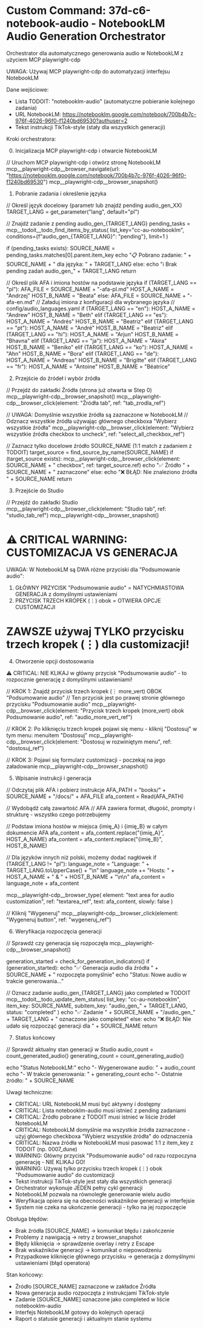 # Custom Command: 37d-c6-notebook-audio - NotebookLM Audio Generation Orchestrator

Orchestrator dla automatycznego generowania audio w NotebookLM z użyciem MCP playwright-cdp

UWAGA: Używaj MCP playwright-cdp do automatyzacji interfejsu NotebookLM

Dane wejściowe:

- Lista TODOIT: "notebooklm-audio" (automatyczne pobieranie kolejnego zadania)
- URL NotebookLM: https://notebooklm.google.com/notebook/700b4b7c-976f-4026-96f0-f1240bd69530?authuser=2
- Tekst instrukcji TikTok-style (stały dla wszystkich generacji)

Kroki orchestratora:

0. Inicjalizacja MCP playwright-cdp i otwarcie NotebookLM

// Uruchom MCP playwright-cdp i otwórz stronę NotebookLM
mcp__playwright-cdp__browser_navigate(url: "https://notebooklm.google.com/notebook/700b4b7c-976f-4026-96f0-f1240bd69530")
mcp__playwright-cdp__browser_snapshot()

1. Pobranie zadania i określenie języka

// Określ język docelowy (parametr lub znajdź pending audio_gen_XX)
TARGET_LANG = get_parameter("lang", default="pl")

// Znajdź zadanie z pending audio_gen_{TARGET_LANG}
pending_tasks = mcp__todoit__todo_find_items_by_status(
    list_key="cc-au-notebooklm",
    conditions={f"audio_gen_{TARGET_LANG}": "pending"},
    limit=1
)

if (pending_tasks exists):
  SOURCE_NAME = pending_tasks.matches[0].parent.item_key
  echo "📋 Pobrano zadanie: " + SOURCE_NAME + " dla języka: " + TARGET_LANG
else:
  echo "ℹ️ Brak pending zadań audio_gen_" + TARGET_LANG
  return

// Określ plik AFA i imiona hostów na podstawie języka
if (TARGET_LANG == "pl"):
  AFA_FILE = SOURCE_NAME + "-afa-pl.md"
  HOST_A_NAME = "Andrzej"
  HOST_B_NAME = "Beata"
else:
  AFA_FILE = SOURCE_NAME + "-afa-en.md"
  // Załaduj imiona z konfiguracji dla wybranego języka
  // config/audio_languages.yaml
  if (TARGET_LANG == "en"):
    HOST_A_NAME = "Andrew"
    HOST_B_NAME = "Beth"
  elif (TARGET_LANG == "es"):
    HOST_A_NAME = "Andrés"
    HOST_B_NAME = "Beatriz"
  elif (TARGET_LANG == "pt"):
    HOST_A_NAME = "André"
    HOST_B_NAME = "Beatriz"
  elif (TARGET_LANG == "hi"):
    HOST_A_NAME = "Arjun"
    HOST_B_NAME = "Bhavna"
  elif (TARGET_LANG == "ja"):
    HOST_A_NAME = "Akira"
    HOST_B_NAME = "Beniko"
  elif (TARGET_LANG == "ko"):
    HOST_A_NAME = "Ahn"
    HOST_B_NAME = "Bora"
  elif (TARGET_LANG == "de"):
    HOST_A_NAME = "Andreas"
    HOST_B_NAME = "Brigitte"
  elif (TARGET_LANG == "fr"):
    HOST_A_NAME = "Antoine"
    HOST_B_NAME = "Béatrice"

2. Przejście do źródeł i wybór źródła

// Przejdź do zakładki Źródła (strona już otwarta w Step 0)
mcp__playwright-cdp__browser_snapshot()
mcp__playwright-cdp__browser_click(element: "Źródła tab", ref: "tab_zrodla_ref")

// UWAGA: Domyślnie wszystkie źródła są zaznaczone w NotebookLM
// Odznacz wszystkie źródła używając głównego checkboxa "Wybierz wszystkie źródła"
mcp__playwright-cdp__browser_click(element: "Wybierz wszystkie źródła checkbox to uncheck", ref: "select_all_checkbox_ref")

// Zaznacz tylko docelowe źródło SOURCE_NAME (1:1 match z zadaniem z TODOIT)
target_source = find_source_by_name(SOURCE_NAME)
if (target_source exists):
  mcp__playwright-cdp__browser_click(element: SOURCE_NAME + " checkbox", ref: target_source.ref)
  echo "✅ Źródło " + SOURCE_NAME + " zaznaczone"
else:
  echo "❌ BŁĄD: Nie znaleziono źródła " + SOURCE_NAME
  return

3. Przejście do Studio

// Przejdź do zakładki Studio  
mcp__playwright-cdp__browser_click(element: "Studio tab", ref: "studio_tab_ref")
mcp__playwright-cdp__browser_snapshot()

⚠️ CRITICAL WARNING: CUSTOMIZACJA VS GENERACJA
================================================================
UWAGA: W NotebookLM są DWA różne przyciski dla "Podsumowanie audio":
1) GŁÓWNY PRZYCISK "Podsumowanie audio" = NATYCHMIASTOWA GENERACJA z domyślnymi ustawieniami
2) PRZYCISK TRZECH KROPEK (⋮) obok = OTWIERA OPCJE CUSTOMIZACJI

ZAWSZE używaj TYLKO przycisku trzech kropek (⋮) dla customizacji!
================================================================

4. Otworzenie opcji dostosowania

⚠️ CRITICAL: NIE KLIKAJ w główny przycisk "Podsumowanie audio" - to rozpocznie generację z domyślnymi ustawieniami!

// KROK 1: Znajdź przycisk trzech kropek (⋮ more_vert) OBOK "Podsumowanie audio"
// Ten przycisk jest po prawej stronie głównego przycisku "Podsumowanie audio"
mcp__playwright-cdp__browser_click(element: "Przycisk trzech kropek (more_vert) obok Podsumowanie audio", ref: "audio_more_vert_ref")

// KROK 2: Po kliknięciu trzech kropek pojawi się menu - kliknij "Dostosuj" w tym menu: menuitem "Dostosuj"
mcp__playwright-cdp__browser_click(element: "Dostosuj w rozwiniętym menu", ref: "dostosuj_ref")

// KROK 3: Pojawi się formularz customizacji - poczekaj na jego załadowanie
mcp__playwright-cdp__browser_snapshot()

5. Wpisanie instrukcji i generacja

// Odczytaj plik AFA i pobierz instrukcje
AFA_PATH = "books/" + SOURCE_NAME + "/docs/" + AFA_FILE
afa_content = Read(AFA_PATH)

// Wydobądź całą zawartość AFA
// AFA zawiera format, długość, prompty i strukturę - wszystko czego potrzebujemy

// Podstaw imiona hostów w miejsca {imię_A} i {imię_B} w całym dokumencie AFA
afa_content = afa_content.replace("{imię_A}", HOST_A_NAME)
afa_content = afa_content.replace("{imię_B}", HOST_B_NAME)

// Dla języków innych niż polski, możemy dodać nagłówek
if (TARGET_LANG != "pl"):
  language_note = "Language: " + TARGET_LANG.toUpperCase() + "\n"
  language_note += "Hosts: " + HOST_A_NAME + " & " + HOST_B_NAME + "\n\n"
  afa_content = language_note + afa_content

mcp__playwright-cdp__browser_type(
  element: "text area for audio customization",
  ref: "textarea_ref", 
  text: afa_content,
  slowly: false
)

// Kliknij "Wygeneruj"
mcp__playwright-cdp__browser_click(element: "Wygeneruj button", ref: "wygeneruj_ref")

6. Weryfikacja rozpoczęcia generacji

// Sprawdź czy generacja się rozpoczęła
mcp__playwright-cdp__browser_snapshot()

generation_started = check_for_generation_indicators()
if (generation_started):
  echo "✅ Generacja audio dla źródła " + SOURCE_NAME + " rozpoczęta pomyślnie"
  echo "Status: Nowe audio w trakcie generowania..."
  
  // Oznacz zadanie audio_gen_{TARGET_LANG} jako completed w TODOIT
  mcp__todoit__todo_update_item_status(
    list_key: "cc-au-notebooklm",
    item_key: SOURCE_NAME,
    subitem_key: "audio_gen_" + TARGET_LANG,
    status: "completed"
  )
  echo "✅ Zadanie " + SOURCE_NAME + "/audio_gen_" + TARGET_LANG + " oznaczone jako completed"
else:
  echo "❌ BŁĄD: Nie udało się rozpocząć generacji dla " + SOURCE_NAME
  return

7. Status końcowy

// Sprawdź aktualny stan generacji w Studio
audio_count = count_generated_audio()
generating_count = count_generating_audio()

echo "Status NotebookLM:"
echo "- Wygenerowane audio: " + audio_count  
echo "- W trakcie generowania: " + generating_count
echo "- Ostatnie źródło: " + SOURCE_NAME

Uwagi techniczne:

- CRITICAL: URL NotebookLM musi być aktywny i dostępny
- CRITICAL: Lista notebooklm-audio musi istnieć z pending zadaniami
- CRITICAL: Źródło pobrane z TODOIT musi istnieć w liście źródeł NotebookLM
- CRITICAL: NotebookLM domyślnie ma wszystkie źródła zaznaczone - użyj głównego checkboxa "Wybierz wszystkie źródła" do odznaczenia
- CRITICAL: Nazwa źródła w NotebookLM musi pasować 1:1 z item_key z TODOIT (np. 0007_dune)
- WARNING: Główny przycisk "Podsumowanie audio" od razu rozpoczyna generację - NIE KLIKAJ GO!
- WARNING: Używaj tylko przycisku trzech kropek (⋮) obok "Podsumowanie audio" do customizacji
- Tekst instrukcji TikTok-style jest stały dla wszystkich generacji
- Orchestrator wykonuje JEDEN pełny cykl generacji
- NotebookLM pozwala na równoległe generowanie wielu audio
- Weryfikacja opiera się na obecności wskaźników generacji w interfejsie
- System nie czeka na ukończenie generacji - tylko na jej rozpoczęcie

Obsługa błędów:

- Brak źródła [SOURCE_NAME] → komunikat błędu i zakończenie
- Problemy z nawigacją → retry z browser_snapshot
- Błędy kliknięcia → sprawdzenie overlay i retry z Escape
- Brak wskaźników generacji → komunikat o niepowodzeniu
- Przypadkowe kliknięcie głównego przycisku → generacja z domyślnymi ustawieniami (błąd operatora)

Stan końcowy:

- Źródło [SOURCE_NAME] zaznaczone w zakładce Źródła
- Nowa generacja audio rozpoczęta z instrukcjami TikTok-style  
- Zadanie [SOURCE_NAME] oznaczone jako completed w liście notebooklm-audio
- Interfejs NotebookLM gotowy do kolejnych operacji
- Raport o statusie generacji i aktualnym stanie systemu
